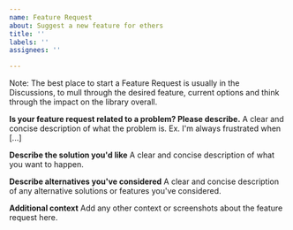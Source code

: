 ```yaml
---
name: Feature Request
about: Suggest a new feature for ethers
title: ''
labels: ''
assignees: ''

---
```


Note: The best place to start a Feature Request is usually in the Discussions, to mull through the desired feature, current options and think through the impact on the library overall.

**Is your feature request related to a problem? Please describe.**
A clear and concise description of what the problem is. Ex. I'm always frustrated when [...]

**Describe the solution you'd like**
A clear and concise description of what you want to happen.

**Describe alternatives you've considered**
A clear and concise description of any alternative solutions or features you've considered.

**Additional context**
Add any other context or screenshots about the feature request here.
